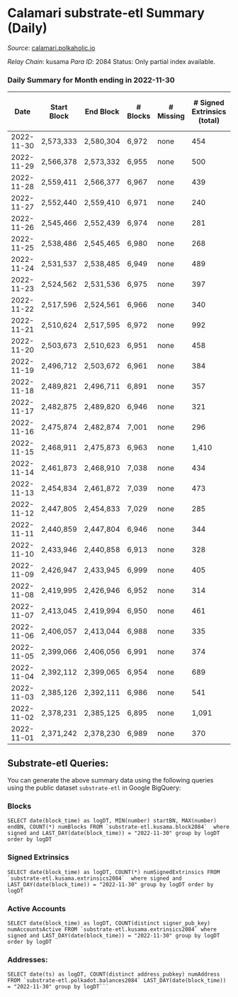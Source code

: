 # Calamari substrate-etl Summary (Daily)

_Source_: [calamari.polkaholic.io](https://calamari.polkaholic.io)

*Relay Chain*: kusama
*Para ID*: 2084
Status: Only partial index available.


### Daily Summary for Month ending in 2022-11-30


| Date | Start Block | End Block | # Blocks | # Missing | # Signed Extrinsics (total) | # Active Accounts | # Addresses with Balances | # Events | # Transfers | # XCM Transfers In | # XCM Transfers Out |
| ---- | ----------- | --------- | -------- | --------- | --------------------------- | ----------------- | ------------------------- | -------- | ----------- | ------------------ | ------------------- |
| 2022-11-30 | 2,573,333 | 2,580,304 | 6,972 | none | 454 | 199 | 33,847 | 49,791 | 279 ($746,401) | 1 ($8.58) |   |
| 2022-11-29 | 2,566,378 | 2,573,332 | 6,955 | none | 500 | 194 | 33,634 | 49,925 | 316 ($358,977) | 1 ($0.26) | 2 ($82.42) |
| 2022-11-28 | 2,559,411 | 2,566,377 | 6,967 | none | 439 | 217 |  | 48,859 | 121 ($192,340) | 2 ($34.30) | 1 ($255.00) |
| 2022-11-27 | 2,552,440 | 2,559,410 | 6,971 | none | 240 | 146 |  | 47,327 | 67 ($11,211.52) |   |   |
| 2022-11-26 | 2,545,466 | 2,552,439 | 6,974 | none | 281 | 152 | 33,396 | 47,694 | 106 ($15,221.15) | 1 ($3.69) |   |
| 2022-11-25 | 2,538,486 | 2,545,465 | 6,980 | none | 268 | 170 | 33,326 | 47,439 | 106 ($28,322.82) | 6 ($260.21) |   |
| 2022-11-24 | 2,531,537 | 2,538,485 | 6,949 | none | 489 | 184 | 33,300 | 49,131 | 285 ($44,042.09) | 3 ($1,530.42) | 4 ($139.44) |
| 2022-11-23 | 2,524,562 | 2,531,536 | 6,975 | none | 397 | 184 | 33,108 | 42,039 | 205 ($48,484.81) |   | 2 ($78.28) |
| 2022-11-22 | 2,517,596 | 2,524,561 | 6,966 | none | 340 | 185 | 33,037 | 47,621 | 150 ($14,494.73) | 12 ($1,895.67) | 3 ($461.66) |
| 2022-11-21 | 2,510,624 | 2,517,595 | 6,972 | none | 992 | 165 |  | 53,417 | 825 ($18,998.97) | 7 ($363.74) |   |
| 2022-11-20 | 2,503,673 | 2,510,623 | 6,951 | none | 458 | 179 |  | 48,451 | 241 ($12,335.20) | 4 ($721.94) | 2 ($68.38) |
| 2022-11-19 | 2,496,712 | 2,503,672 | 6,961 | none | 384 | 139 |  | 48,018 | 210 ($14,757.09) | 3 ($404.75) |   |
| 2022-11-18 | 2,489,821 | 2,496,711 | 6,891 | none | 357 | 156 |  | 47,520 | 210 ($21,118.48) | 7 ($252.67) |   |
| 2022-11-17 | 2,482,875 | 2,489,820 | 6,946 | none | 321 | 190 |  | 47,134 | 121 ($31,714.38) | 6 ($354.73) | 2 ($840.13) |
| 2022-11-16 | 2,475,874 | 2,482,874 | 7,001 | none | 296 | 176 |  | 41,028 | 110 ($110,283) | 2 ($597.32) | 1 ($1.62) |
| 2022-11-15 | 2,468,911 | 2,475,873 | 6,963 | none | 1,410 | 207 |  | 56,441 | 1,149 ($60,351.76) | 10 ($470.14) | 3 ($244.69) |
| 2022-11-14 | 2,461,873 | 2,468,910 | 7,038 | none | 434 | 207 |  | 47,666 | 157 ($28,012.12) | 2 ($4.32) | 1 ($0.15) |
| 2022-11-13 | 2,454,834 | 2,461,872 | 7,039 | none | 473 | 231 |  | 47,623 | 197 ($1,462,083) |   | 3 ($425.25) |
| 2022-11-12 | 2,447,805 | 2,454,833 | 7,029 | none | 285 | 147 | 30,544 | 45,976 | 99 ($40,521.26) | 1 ($100.44) | 3 ($81.39) |
| 2022-11-11 | 2,440,859 | 2,447,804 | 6,946 | none | 344 | 196 |  | 45,968 | 123 ($44,804.21) | 3 ($62.38) | 3 ($33.15) |
| 2022-11-10 | 2,433,946 | 2,440,858 | 6,913 | none | 328 | 185 |  | 45,680 | 148 ($9,076.07) | 2 ($180.81) |   |
| 2022-11-09 | 2,426,947 | 2,433,945 | 6,999 | none | 405 | 216 |  | 46,479 | 187 ($21,706.63) | 1 ($40.61) | 2 ($78.44) |
| 2022-11-08 | 2,419,995 | 2,426,946 | 6,952 | none | 314 | 194 |  | 39,918 | 107 ($15,449.66) | 9 ($1,857.80) |   |
| 2022-11-07 | 2,413,045 | 2,419,994 | 6,950 | none | 461 | 252 |  | 46,197 | 196 ($9,855.75) | 5 ($646.57) |   |
| 2022-11-06 | 2,406,057 | 2,413,044 | 6,988 | none | 335 | 187 | 30,270 | 45,235 | 113 ($12,888.54) |   |   |
| 2022-11-05 | 2,399,066 | 2,406,056 | 6,991 | none | 374 | 206 |  | 45,468 | 175 ($13,011.79) |   |   |
| 2022-11-04 | 2,392,112 | 2,399,065 | 6,954 | none | 689 | 285 |  | 47,942 | 476 ($10,758.23) | 1 ($66.87) | 3 ($1,696.63) |
| 2022-11-03 | 2,385,126 | 2,392,111 | 6,986 | none | 541 | 223 |  | 46,357 | 314 ($32,382.69) | 3 ($20.36) | 1 ($16.19) |
| 2022-11-02 | 2,378,231 | 2,385,125 | 6,895 | none | 1,091 | 230 | 29,498 | 50,503 | 842 ($311,726) | 2 ($432.33) |   |
| 2022-11-01 | 2,371,242 | 2,378,230 | 6,989 | none | 370 | 193 |  | 44,335 | 136 ($12,170.94) | 1 ($183.66) | 2 ($1,339.18) |

## Substrate-etl Queries:
You can generate the above summary data using the following queries using the public dataset `substrate-etl` in Google BigQuery:


### Blocks
```
SELECT date(block_time) as logDT, MIN(number) startBN, MAX(number) endBN, COUNT(*) numBlocks FROM `substrate-etl.kusama.block2084`  where signed and LAST_DAY(date(block_time)) = "2022-11-30" group by logDT order by logDT
```


### Signed Extrinsics
```
SELECT date(block_time) as logDT, COUNT(*) numSignedExtrinsics FROM `substrate-etl.kusama.extrinsics2084`  where signed and LAST_DAY(date(block_time)) = "2022-11-30" group by logDT order by logDT
```


### Active Accounts
```
SELECT date(block_time) as logDT, COUNT(distinct signer_pub_key) numAccountsActive FROM `substrate-etl.kusama.extrinsics2084` where signed and LAST_DAY(date(block_time)) = "2022-11-30" group by logDT order by logDT
```


### Addresses:
```
SELECT date(ts) as logDT, COUNT(distinct address_pubkey) numAddress FROM `substrate-etl.polkadot.balances2084` LAST_DAY(date(block_time)) = "2022-11-30" group by logDT```

